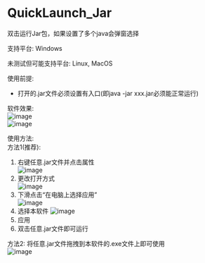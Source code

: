 # QuickLaunch_Jar
双击运行Jar包，如果设置了多个java会弹窗选择

支持平台: Windows

未测试但可能支持平台: Linux, MacOS

使用前提:  
- 打开的.jar文件必须设置有入口(即java -jar xxx.jar必须能正常运行)

软件效果:  
![image](https://github.com/ANMSakura/QuickLaunch_Jar/assets/132195516/6c398861-921d-4e6a-a190-710ba1424cdc)  
![image](https://github.com/ANMSakura/QuickLaunch_Jar/assets/132195516/fbe261e7-a358-4021-9265-1611f47b990c)

使用方法:  
方法1(推荐):  
1. 右键任意.jar文件并点击属性  
    ![image](https://github.com/ANMSakura/QuickLaunch_Jar/assets/132195516/f5a92fe0-8bd9-40bd-ae56-8b591872e0a6)
1. 更改打开方式  
    ![image](https://github.com/ANMSakura/QuickLaunch_Jar/assets/132195516/a50cb459-276b-49bf-be41-c4eef6b69910)
1. 下滑点击“在电脑上选择应用”  
    ![image](https://github.com/ANMSakura/QuickLaunch_Jar/assets/132195516/c32150b6-ac36-434d-b398-cdbd09fd1e90)
1. 选择本软件
    ![image](https://github.com/ANMSakura/QuickLaunch_Jar/assets/132195516/337742b9-f4fc-40e6-937b-64705aa2787d)
1. 应用
1. 双击任意.jar文件即可运行
  
方法2: 将任意.jar文件拖拽到本软件的.exe文件上即可使用  
   ![image](https://github.com/ANMSakura/QuickLaunch_Jar/assets/132195516/6935e0bd-b16c-456d-bbe2-87d9c03279e6)
